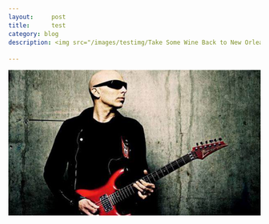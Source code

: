 ```yaml
---
layout:     post
title:      test
category: blog
description: <img src="/images/testimg/Take Some Wine Back to New Orleans.jpg"> </div>

---
```


<img src="/images/guitarmaterial/joesatriani.jpg" alt="Joe Satriani">
